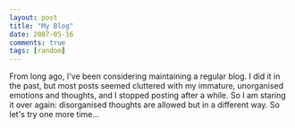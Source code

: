 ```yaml
---
layout: post
title: "My Blog"
date: 2007-05-16
comments: true
tags: [random]
---
```


From long ago, I've been considering maintaining a regular blog. I did it in the past, but most posts seemed cluttered with my immature, unorganised emotions and thoughts, and I stopped posting after a while. So I am staring it over again: disorganised thoughts are allowed but in a different way. So let's try one more time\...
